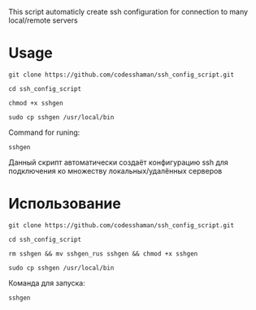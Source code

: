 This script automaticly create ssh configuration for connection to many local/remote servers

# Usage

```
git clone https://github.com/codesshaman/ssh_config_script.git
```

``cd ssh_config_script``

``chmod +x sshgen``

``sudo cp sshgen /usr/local/bin``

Command for runing:

``sshgen``

Данный скрипт автоматически создаёт конфигурацию ssh для подключения ко множеству локальных/удалённых серверов

# Использование

```
git clone https://github.com/codesshaman/ssh_config_script.git
```

``cd ssh_config_script``

```
rm sshgen && mv sshgen_rus sshgen && chmod +x sshgen
```

``sudo cp sshgen /usr/local/bin``

Команда для запуска:

``sshgen``